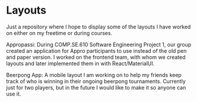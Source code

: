 # Layouts
Just a repository where I hope to display some of the layouts I have worked on either on my freetime or during courses. 

Appropassi:
During COMP.SE.610 Software Engineering Project 1, our group created an application for Appro participants to use instead of the old pen and paper version.
I worked on the frontend team, with whom we created layouts and later implemented them in with React/MaterialUI.

Beerpong App:
A mobile layout I am working on to help my friends keep track of who is winning in their ongoing beerpong tournaments. Currently just for two players,
but in the future I would like to make it so anyone can use it. 
